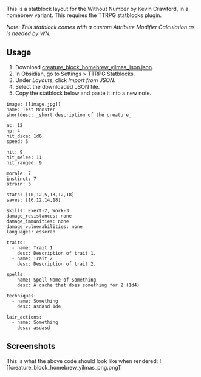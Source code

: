 This is a statblock layout for the Without Number by Kevin Crawford, in a homebrew variant. This requires the TTRPG statblocks plugin.

_Note: This statblock comes with a custom Attribute Modifier Calculation as is needed by WN._ 

## Usage

1. Download [creature_block_homebrew_yilmas_json.json](z_Resources/creature_block_homebrew_yilmas_json.json).
2. In Obsidian, go to Settings > TTRPG Statblocks.
3. Under *Layouts*, click *Import from JSON*.
4. Select the downloaded JSON file.
5. Copy the statblock below and paste it into a new note.

```statblock
image: [[image.jpg]]
name: Test Monster
shortdesc: _short description of the creature_

ac: 12
hp: 4
hit_dice: 1d6
speed: 5

hit: 9
hit_melee: 11
hit_ranged: 9

morale: 7
instinct: 7
strain: 3

stats: [10,12,5,13,12,18]
saves: [16,12,14,18]

skills: Exert-2, Work-3
damage_resistances: none
damage_immunities: none
damage_vulnerabilities: none
languages: esseran

traits:
  - name: Trait 1
    desc: Description of trait 1.
  - name: Trait 2
    desc: Description of trait 2.

spells:
  - name: Spell Name of Something
    desc: A cache that does something for 2 (1d4)

techniques:
  - name: Something
    desc: asdasd 1d4

lair_actions:
  - name: Something
    desc: asdasd
```

## Screenshots

This is what the above code should look like when rendered:
![[creature_block_homebrew_yilmas_png.png]]